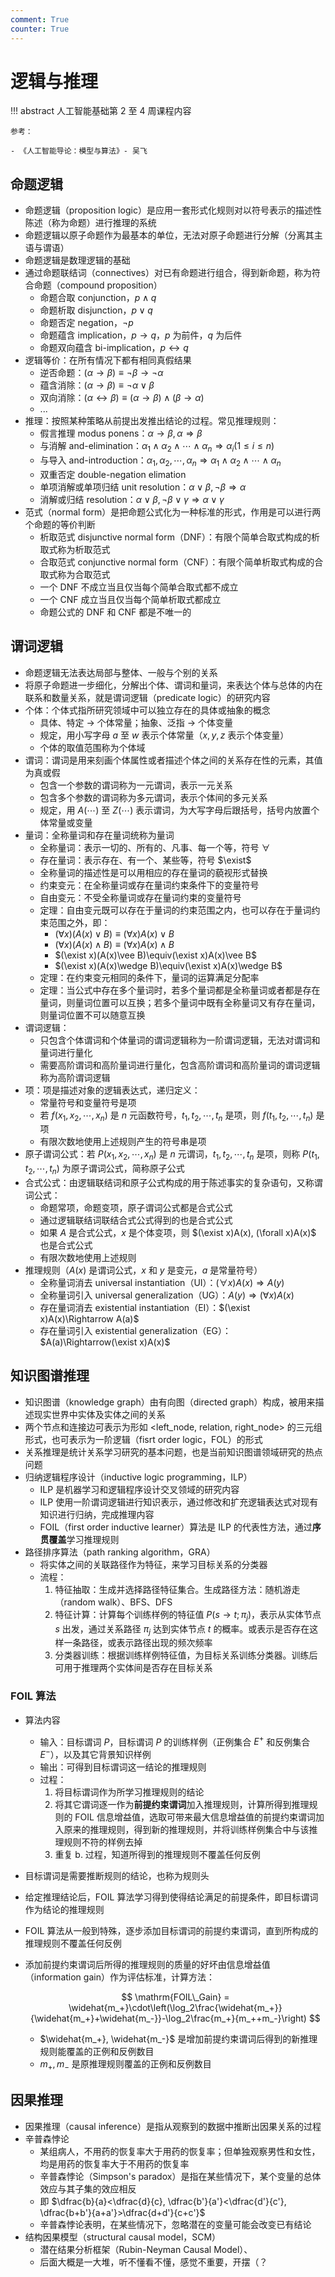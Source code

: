 ```yaml
---
comment: True
counter: True
---
```


# 逻辑与推理

!!! abstract
    人工智能基础第 2 至 4 周课程内容

    参考：

    - 《人工智能导论：模型与算法》- 吴飞


## 命题逻辑
- 命题逻辑（proposition logic）是应用一套形式化规则对以符号表示的描述性陈述（称为命题）进行推理的系统
- 命题逻辑以原子命题作为最基本的单位，无法对原子命题进行分解（分离其主语与谓语）
- 命题逻辑是数理逻辑的基础
- 通过命题联结词（connectives）对已有命题进行组合，得到新命题，称为符合命题（compound proposition）
    - 命题合取 conjunction，$p\wedge q$
    - 命题析取 disjunction，$p\vee q$
    - 命题否定 negation，$\neg p$
    - 命题蕴含 implication，$p\rightarrow q$，$p$ 为前件，$q$ 为后件
    - 命题双向蕴含 bi-implication，$p\leftrightarrow q$
- 逻辑等价：在所有情况下都有相同真假结果
    - 逆否命题：$(\alpha\rightarrow\beta)\equiv\neg\beta\rightarrow\neg\alpha$
    - 蕴含消除：$(\alpha\rightarrow\beta)\equiv\neg\alpha\vee\beta$
    - 双向消除：$(\alpha\leftrightarrow\beta)\equiv(\alpha\rightarrow\beta)\wedge(\beta\rightarrow\alpha)$
    - ...
- 推理：按照某种策略从前提出发推出结论的过程。常见推理规则：
    - 假言推理 modus ponens：$\alpha\rightarrow\beta, \alpha\Rightarrow\beta$
    - 与消解 and-elimination：$\alpha_1\wedge\alpha_2\wedge\cdots\wedge\alpha_n\Rightarrow\alpha_i(1\leq i\leq n)$
    - 与导入 and-introduction：$\alpha_1,\alpha_2,\cdots,\alpha_n\Rightarrow\alpha_1\wedge\alpha_2\wedge\cdots\wedge\alpha_n$
    - 双重否定 double-negation elimation
    - 单项消解或单项归结 unit resolution：$\alpha\vee\beta,\neg\beta\Rightarrow\alpha$
    - 消解或归结 resolution：$\alpha\vee\beta,\neg\beta\vee\gamma\Rightarrow\alpha\vee\gamma$
- 范式（normal form）是把命题公式化为一种标准的形式，作用是可以进行两个命题的等价判断
    - 析取范式 disjunctive normal form（DNF）：有限个简单合取式构成的析取式称为析取范式
    - 合取范式 conjunctive normal form（CNF）：有限个简单析取式构成的合取式称为合取范式
    - 一个 DNF 不成立当且仅当每个简单合取式都不成立
    - 一个 CNF 成立当且仅当每个简单析取式都成立
    - 命题公式的 DNF 和 CNF 都是不唯一的

## 谓词逻辑
- 命题逻辑无法表达局部与整体、一般与个别的关系
- 将原子命题进一步细化，分解出个体、谓词和量词，来表达个体与总体的内在联系和数量关系，就是谓词逻辑（predicate logic）的研究内容
- 个体：个体式指所研究领域中可以独立存在的具体或抽象的概念
    - 具体、特定 -> 个体常量；抽象、泛指 -> 个体变量
    - 规定，用小写字母 $a$ 至 $w$ 表示个体常量（$x,y,z$ 表示个体变量）
    - 个体的取值范围称为个体域
- 谓词：谓词是用来刻画个体属性或者描述个体之间的关系存在性的元素，其值为真或假
    - 包含一个参数的谓词称为一元谓词，表示一元关系
    - 包含多个参数的谓词称为多元谓词，表示个体间的多元关系
    - 规定，用 $A(\cdots)$ 至 $Z(\cdots)$ 表示谓词，为大写字母后跟括号，括号内放置个体常量或变量
- 量词：全称量词和存在量词统称为量词
    - 全称量词：表示一切的、所有的、凡事、每一个等，符号 $\forall$
    - 存在量词：表示存在、有一个、某些等，符号 $\exist$
    - 全称量词的描述性是可以用相应的存在量词的藐视形式替换
    - 约束变元：在全称量词或存在量词约束条件下的变量符号
    - 自由变元：不受全称量词或存在量词约束的变量符号
    - 定理：自由变元既可以存在于量词的约束范围之内，也可以存在于量词约束范围之外，即：
        - $(\forall x)(A(x)\vee B)\equiv(\forall x)A(x)\vee B$
        - $(\forall x)(A(x)\wedge B)\equiv(\forall x)A(x)\wedge B$
        - $(\exist x)(A(x)\vee B)\equiv(\exist x)A(x)\vee B$
        - $(\exist x)(A(x)\wedge B)\equiv(\exist x)A(x)\wedge B$
    - 定理：在约束变元相同的条件下，量词的运算满足分配率
    - 定理：当公式中存在多个量词时，若多个量词都是全称量词或者都是存在量词，则量词位置可以互换；若多个量词中既有全称量词又有存在量词，则量词位置不可以随意互换    
- 谓词逻辑：
    - 只包含个体谓词和个体量词的谓词逻辑称为一阶谓词逻辑，无法对谓词和量词进行量化
    - 需要高阶谓词和高阶量词进行量化，包含高阶谓词和高阶量词的谓词逻辑称为高阶谓词逻辑
- 项：项是描述对象的逻辑表达式，递归定义：
    - 常量符号和变量符号是项
    - 若 $f(x_1, x_2,\cdots, x_n)$ 是 $n$ 元函数符号，$t_1, t_2, \cdots, t_n$ 是项，则 $f(t_1, t_2, \cdots, t_n)$ 是项
    - 有限次数地使用上述规则产生的符号串是项
- 原子谓词公式：若 $P(x_1, x_2, \cdots, x_n)$ 是 $n$ 元谓词，$t_1, t_2, \cdots, t_n$ 是项，则称 $P(t_1, t_2, \cdots, t_n)$ 为原子谓词公式，简称原子公式
- 合式公式：由逻辑联结词和原子公式构成的用于陈述事实的复杂语句，又称谓词公式：
    - 命题常项，命题变项，原子谓词公式都是合式公式
    - 通过逻辑联结词联结合式公式得到的也是合式公式
    - 如果 $A$ 是合式公式，$x$ 是个体变项，则 $(\exist x)A(x), (\forall x)A(x)$ 也是合式公式
    - 有限次数地使用上述规则
- 推理规则（$A(x)$ 是谓词公式，$x$ 和 $y$ 是变元，$a$ 是常量符号）
    - 全称量词消去 universal instantiation（UI）：$(\forall x)A(x)\Rightarrow A(y)$
    - 全称量词引入 universal generalization（UG）：$A(y)\Rightarrow(\forall x)A(x)$
    - 存在量词消去 existential instantiation（EI）：$(\exist x)A(x)\Rightarrow A(a)$
    - 存在量词引入 existential generalization（EG）：$A(a)\Rightarrow(\exist x)A(x)$

## 知识图谱推理
- 知识图谱（knowledge graph）由有向图（directed graph）构成，被用来描述现实世界中实体及实体之间的关系
- 两个节点和连接边可表示为形如 <left_node, relation, right_node\> 的三元组形式，也可表示为一阶逻辑（fisrt order logic，FOL）的形式
- 关系推理是统计关系学习研究的基本问题，也是当前知识图谱领域研究的热点问题
- 归纳逻辑程序设计（inductive logic programming，ILP）
    - ILP 是机器学习和逻辑程序设计交叉领域的研究内容
    - ILP 使用一阶谓词逻辑进行知识表示，通过修改和扩充逻辑表达式对现有知识进行归纳，完成推理内容
    - FOIL（first order inductive learner）算法是 ILP 的代表性方法，通过**序贯覆盖**学习推理规则
- 路径排序算法（path ranking algorithm，GRA）
    - 将实体之间的关联路径作为特征，来学习目标关系的分类器
    - 流程：
        1. 特征抽取：生成并选择路径特征集合。生成路径方法：随机游走（random walk）、BFS、DFS
        2. 特征计算：计算每个训练样例的特征值 $P(s\rightarrow t; \pi_j)$，表示从实体节点 $s$ 出发，通过关系路径 $\pi_j$ 达到实体节点 $t$ 的概率。或表示是否存在这样一条路径，或表示路径出现的频次频率
        3. 分类器训练：根据训练样例特征值，为目标关系训练分类器。训练后可用于推理两个实体间是否存在目标关系

### FOIL 算法
- 算法内容
    - 输入：目标谓词 $P$，目标谓词 $P$ 的训练样例（正例集合 $E^+$ 和反例集合 $E^-$），以及其它背景知识样例
    - 输出：可得到目标谓词这一结论的推理规则
    - 过程：
        1. 将目标谓词作为所学习推理规则的结论
        2. 将其它谓词逐一作为**前提约束谓词**加入推理规则，计算所得到推理规则的 FOIL 信息增益值，选取可带来最大信息增益值的前提约束谓词加入原来的推理规则，得到新的推理规则，并将训练样例集合中与该推理规则不符的样例去掉
        3. 重复 b. 过程，知道所得到的推理规则不覆盖任何反例
- 目标谓词是需要推断规则的结论，也称为规则头
- 给定推理结论后，FOIL 算法学习得到使得结论满足的前提条件，即目标谓词作为结论的推理规则
- FOIL 算法从一般到特殊，逐步添加目标谓词的前提约束谓词，直到所构成的推理规则不覆盖任何反例
- 添加前提约束谓词后所得的推理规则的质量的好坏由信息增益值（information gain）作为评估标准，计算方法：
    
    $$
    \mathrm{FOIL\_Gain} = \widehat{m_+}\cdot\left(\log_2\frac{\widehat{m_+}}{\widehat{m_+}+\widehat{m_-}}-\log_2\frac{m_+}{m_++m_-}\right)
    $$

    - $\widehat{m_+}, \widehat{m_-}$ 是增加前提约束谓词后得到的新推理规则能覆盖的正例和反例数目
    - $m_+, m_-$ 是原推理规则覆盖的正例和反例数目

## 因果推理
- 因果推理（causal inference）是指从观察到的数据中推断出因果关系的过程
- 辛普森悖论
    - 某组病人，不用药的恢复率大于用药的恢复率；但单独观察男性和女性，均是用药的恢复率大于不用药的恢复率
    - 辛普森悖论（Simpson's paradox）是指在某些情况下，某个变量的总体效应与其子集的效应相反
    - 即 $\dfrac{b}{a}<\dfrac{d}{c}, \dfrac{b'}{a'}<\dfrac{d'}{c'}, \dfrac{b+b'}{a+a'}>\dfrac{d+d'}{c+c'}$
    - 辛普森悖论表明，在某些情况下，忽略潜在的变量可能会改变已有结论
- 结构因果模型（structural causal model，SCM）
    - 潜在结果分析框架（Rubin-Neyman Causal Model）、
    - 后面大概是一大堆，听不懂看不懂，感觉不重要，开摆（？